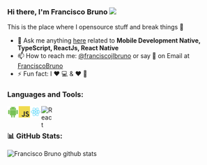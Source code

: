 ### Hi there, I'm Francisco Bruno <img src="https://media.giphy.com/media/hvRJCLFzcasrR4ia7z/giphy.gif" width="25px">

<!--
**lbfjo/lbfjo** is a ✨ _special_ ✨ repository because its `README.md` (this file) appears on your GitHub profile. -->

This is the place where I opensource stuff and break things 🤣


- 💬 Ask me anything [here](https://github.com/vibhorchaudhary/lbfjo/issues) related to <b>Mobile Development Native, TypeScript, ReactJs, React Native </b>
- 📫 How to reach me: [@franciscojlbruno](https://www.linkedin.com/in/franciscojlbruno/) or say 👋 on Email at [FranciscoBruno](mailto:franciscojlbruno@gmail.com)
- ⚡ Fun fact: I ❤️ :computer: & ❤️ :rugby_football:

### Languages and Tools:
<img align="left" alt="Android" width="26px" src="https://raw.githubusercontent.com/github/explore/80688e429a7d4ef2fca1e82350fe8e3517d3494d/topics/android/android.png" />
<img align="left" alt="JavaScript" width="26px" src="https://raw.githubusercontent.com/github/explore/80688e429a7d4ef2fca1e82350fe8e3517d3494d/topics/javascript/javascript.png" />
<img align="left" alt="React" width="26px" src="https://raw.githubusercontent.com/github/explore/80688e429a7d4ef2fca1e82350fe8e3517d3494d/topics/react/react.png" />
<img align="left" alt="React" width="26px" src="https://upload.wikimedia.org/wikipedia/commons/4/4c/Typescript_logo_2020.svg" />


<br />
<br />

### 📊 GitHub Stats:
![Francisco Bruno github stats](https://github-readme-stats.vercel.app/api?username=lbfjo&show_icons=true&theme=dracula&count_private=true&include_all_commits=true&hide=contribs,issues,stars)

